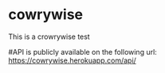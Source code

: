 # cowrywise
This is a crowrywise test

#API is publicly available on the following url: 
https://cowrywise.herokuapp.com/api/


